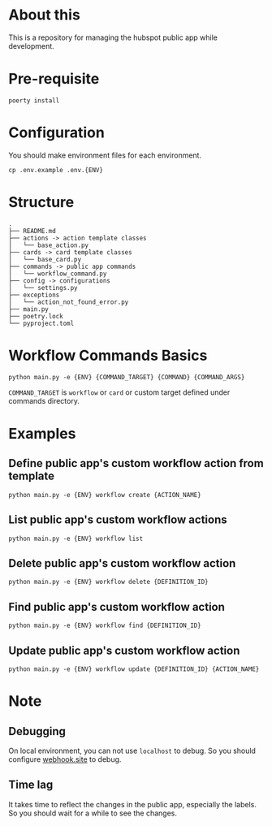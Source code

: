 # About this
This is a repository for managing the hubspot public app while development.

# Pre-requisite
```terminal
poerty install
```

# Configuration
You should make environment files for each environment.
```terminal
cp .env.example .env.{ENV}
```

# Structure
```terminal
.
├── README.md
├── actions -> action template classes
│   └── base_action.py
├── cards -> card template classes
│   └── base_card.py
├── commands -> public app commands
│   └── workflow_command.py
├── config -> configurations
│   └── settings.py
├── exceptions
│   └── action_not_found_error.py
├── main.py
├── poetry.lock
└── pyproject.toml
```

# Workflow Commands Basics
```terminal
python main.py -e {ENV} {COMMAND_TARGET} {COMMAND} {COMMAND_ARGS}
```
`COMMAND_TARGET` is `workflow` or `card` or custom target defined under commands directory.

# Examples

## Define public app's custom workflow action from template
```terminal
python main.py -e {ENV} workflow create {ACTION_NAME}
```

## List public app's custom workflow actions
```terminal
python main.py -e {ENV} workflow list
```

## Delete public app's custom workflow action
```terminal
python main.py -e {ENV} workflow delete {DEFINITION_ID}
```

## Find public app's custom workflow action
```terminal
python main.py -e {ENV} workflow find {DEFINITION_ID}
```

## Update public app's custom workflow action
```terminal
python main.py -e {ENV} workflow update {DEFINITION_ID} {ACTION_NAME}
```

# Note
## Debugging
On local environment, you can not use `localhost` to debug.
So you should configure [webhook.site](https://webhook.site/) to debug.

## Time lag
It takes time to reflect the changes in the public app, especially the labels.
So you should wait for a while to see the changes.